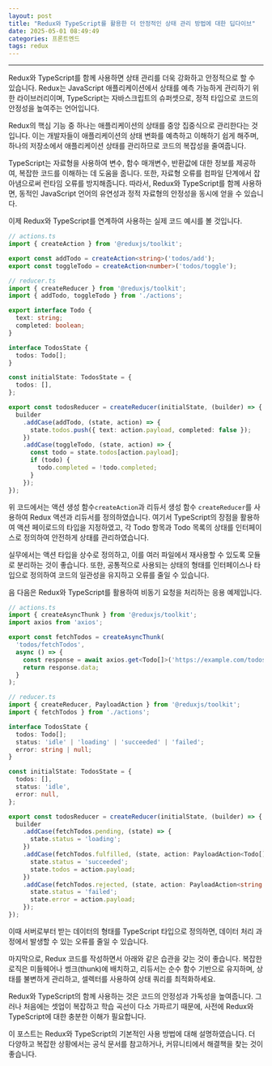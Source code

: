 ```yaml
---
layout: post
title: "Redux와 TypeScript를 활용한 더 안정적인 상태 관리 방법에 대한 딥다이브"
date: 2025-05-01 08:49:49
categories: 프론트엔드
tags: redux
---
```


---

Redux와 TypeScript를 함께 사용하면 상태 관리를 더욱 강화하고 안정적으로 할 수 있습니다. Redux는 JavaScript 애플리케이션에서 상태를 예측 가능하게 관리하기 위한 라이브러리이며, TypeScript는 자바스크립트의 슈퍼셋으로, 정적 타입으로 코드의 안정성을 높여주는 언어입니다.

Redux의 핵심 기능 중 하나는 애플리케이션의 상태를 중앙 집중식으로 관리한다는 것입니다. 이는 개발자들이 애플리케이션의 상태 변화를 예측하고 이해하기 쉽게 해주며, 하나의 저장소에서 애플리케이션 상태를 관리하므로 코드의 복잡성을 줄여줍니다.

TypeScript는 자료형을 사용하여 변수, 함수 매개변수, 반환값에 대한 정보를 제공하여, 복잡한 코드를 이해하는 데 도움을 줍니다. 또한, 자료형 오류를 컴파일 단계에서 잡아냄으로써 런타임 오류를 방지해줍니다. 따라서, Redux와 TypeScript를 함께 사용하면, 동적인 JavaScript 언어의 유연성과 정적 자료형의 안정성을 동시에 얻을 수 있습니다.

이제 Redux와 TypeScript를 연계하여 사용하는 실제 코드 예시를 볼 것입니다.

```typescript
// actions.ts
import { createAction } from '@reduxjs/toolkit';

export const addTodo = createAction<string>('todos/add');
export const toggleTodo = createAction<number>('todos/toggle');

// reducer.ts
import { createReducer } from '@reduxjs/toolkit';
import { addTodo, toggleTodo } from './actions';

export interface Todo {
  text: string;
  completed: boolean;
}

interface TodosState {
  todos: Todo[];
}

const initialState: TodosState = {
  todos: [],
};

export const todosReducer = createReducer(initialState, (builder) => {
  builder
    .addCase(addTodo, (state, action) => {
      state.todos.push({ text: action.payload, completed: false });
    })
    .addCase(toggleTodo, (state, action) => {
      const todo = state.todos[action.payload];
      if (todo) {
        todo.completed = !todo.completed;
      }
    });
});
```

위 코드에서는 액션 생성 함수`createAction`과 리듀서 생성 함수 `createReducer`를 사용하여 Redux 액션과 리듀서를 정의하였습니다. 여기서 TypeScript의 장점을 활용하여 액션 페이로드의 타입을 지정하였고, 각 Todo 항목과 Todo 목록의 상태를 인터페이스로 정의하여 안전하게 상태를 관리하였습니다.

실무에서는 액션 타입을 상수로 정의하고, 이를 여러 파일에서 재사용할 수 있도록 모듈로 분리하는 것이 좋습니다. 또한, 공통적으로 사용되는 상태의 형태를 인터페이스나 타입으로 정의하여 코드의 일관성을 유지하고 오류를 줄일 수 있습니다.

음 다음은 Redux와 TypeScript를 활용하여 비동기 요청을 처리하는 응용 예제입니다.

```typescript
// actions.ts
import { createAsyncThunk } from '@reduxjs/toolkit';
import axios from 'axios';

export const fetchTodos = createAsyncThunk(
  'todos/fetchTodos',
  async () => {
    const response = await axios.get<Todo[]>('https://example.com/todos');
    return response.data;
  }
);

// reducer.ts
import { createReducer, PayloadAction } from '@reduxjs/toolkit';
import { fetchTodos } from './actions';

interface TodosState {
  todos: Todo[];
  status: 'idle' | 'loading' | 'succeeded' | 'failed';
  error: string | null;
}

const initialState: TodosState = {
  todos: [],
  status: 'idle',
  error: null,
};

export const todosReducer = createReducer(initialState, (builder) => {
  builder
    .addCase(fetchTodos.pending, (state) => {
      state.status = 'loading';
    })
    .addCase(fetchTodos.fulfilled, (state, action: PayloadAction<Todo[]>) => {
      state.status = 'succeeded';
      state.todos = action.payload;
    })
    .addCase(fetchTodos.rejected, (state, action: PayloadAction<string | null>) => {
      state.status = 'failed';
      state.error = action.payload;
    });
});
```

이때 서버로부터 받는 데이터의 형태를 TypeScript 타입으로 정의하면, 데이터 처리 과정에서 발생할 수 있는 오류를 줄일 수 있습니다.

마지막으로, Redux 코드를 작성하면서 아래와 같은 습관을 갖는 것이 좋습니다. 복잡한 로직은 미들웨어나 썽크(thunk)에 배치하고, 리듀서는 순수 함수 기반으로 유지하며, 상태를 불변하게 관리하고, 셀렉터를 사용하여 상태 쿼리를 최적화하세요.

Redux와 TypeScript의 함께 사용하는 것은 코드의 안정성과 가독성을 높여줍니다. 그러나 처음에는 셋업이 복잡하고 학습 곡선이 다소 가파르기 때문에, 사전에 Redux와 TypeScript에 대한 충분한 이해가 필요합니다.

이 포스트는 Redux와 TypeScript의 기본적인 사용 방법에 대해 설명하였습니다. 더 다양하고 복잡한 상황에서는 공식 문서를 참고하거나, 커뮤니티에서 해결책을 찾는 것이 좋습니다.
